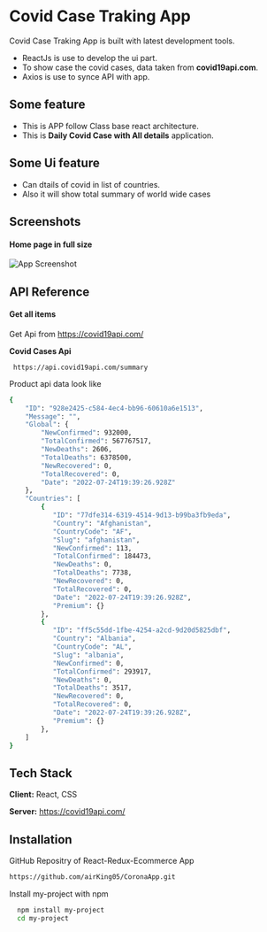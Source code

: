 
# Covid Case Traking App

Covid Case Traking App is built with latest development tools.




 - ReactJs is use to develop the ui part.
 - To show case the covid cases, data taken from **covid19api.com**.
 - Axios is use to synce API with app. 



## Some feature 
 - This is APP follow Class base react architecture.
 - This is **Daily Covid Case with All details** application. 

 ## Some Ui feature 
 - Can dtails of covid in list of countries. 
 - Also it will show total summary of world wide cases


## Screenshots
#### Home page in full size 
![App Screenshot](https://github.com/airKing05/CoronaApp/blob/main/screenShot/Screenshot%202022-07-25%20at%201.56.43%20AM.png?raw=true)




## API Reference

#### Get all items
Get Api from https://covid19api.com/

**Covid Cases Api**
```http
 https://api.covid19api.com/summary
```

Product api data look like
```bash
{
    "ID": "928e2425-c584-4ec4-bb96-60610a6e1513",
    "Message": "",
    "Global": {
        "NewConfirmed": 932000,
        "TotalConfirmed": 567767517,
        "NewDeaths": 2606,
        "TotalDeaths": 6378500,
        "NewRecovered": 0,
        "TotalRecovered": 0,
        "Date": "2022-07-24T19:39:26.928Z"
    },
    "Countries": [
        {
           "ID": "77dfe314-6319-4514-9d13-b99ba3fb9eda",
           "Country": "Afghanistan",
           "CountryCode": "AF",
           "Slug": "afghanistan",
           "NewConfirmed": 113,
           "TotalConfirmed": 184473,
           "NewDeaths": 0,
           "TotalDeaths": 7738,
           "NewRecovered": 0,
           "TotalRecovered": 0,
           "Date": "2022-07-24T19:39:26.928Z",
           "Premium": {}
        },
        {
           "ID": "ff5c55dd-1fbe-4254-a2cd-9d20d5825dbf",
           "Country": "Albania",
           "CountryCode": "AL",
           "Slug": "albania",
           "NewConfirmed": 0,
           "TotalConfirmed": 293917,
           "NewDeaths": 0,
           "TotalDeaths": 3517,
           "NewRecovered": 0,
           "TotalRecovered": 0,
           "Date": "2022-07-24T19:39:26.928Z",
           "Premium": {}
        },
    ]
}
```



## Tech Stack

**Client:** React, CSS

**Server:** https://covid19api.com/


## Installation

GitHub Repositry of React-Redux-Ecommerce App
```bash
https://github.com/airKing05/CoronaApp.git
```

Install my-project with npm
```bash
  npm install my-project
  cd my-project
```

